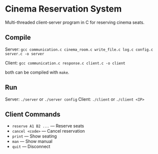 # Cinema Reservation System

Multi-threaded client-server program in C for reserving cinema seats.

## Compile

Server: `gcc communication.c cinema_room.c write_file.c log.c config.c server.c -o server`

Client: `gcc communication.c response.c client.c -o client`

both can be compiled with `make`.

## Run

Server: `./server` or `./server config`
Client: `./client` or `./client <IP>`

## Client Commands

- `reserve A1 B2 ...` — Reserve seats 
- `cancel <code>`     — Cancel reservation 
- `print`             — Show seating 
- `man`               — Show manual 
- `quit`              — Disconnect

